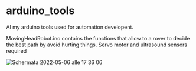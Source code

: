 # arduino_tools
Al my arduino tools used for automation developent.

MovingHeadRobot.ino contains the functions that allow to a rover to decide the best path by avoid hurting things. Servo motor and ultrasound sensors required

![Schermata 2022-05-06 alle 17 36 06](https://user-images.githubusercontent.com/3864934/167166433-e3607c8c-5381-4173-af92-5f2a39f500d6.png)
